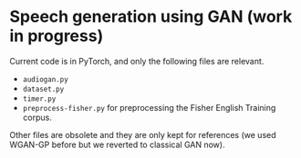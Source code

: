 Speech generation using GAN (work in progress)
===

Current code is in PyTorch, and only the following files are relevant.
* `audiogan.py`
* `dataset.py`
* `timer.py`
* `preprocess-fisher.py` for preprocessing the Fisher English Training corpus.

Other files are obsolete and they are only kept for references (we used WGAN-GP
before but we reverted to classical GAN now).
